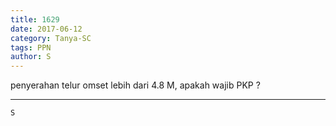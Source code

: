 ```yaml
---
title: 1629
date: 2017-06-12
category: Tanya-SC
tags: PPN
author: S
---
```


penyerahan telur omset lebih dari 4.8 M, apakah wajib PKP ?

---



`S`
